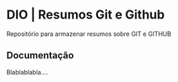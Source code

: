 # DIO | Resumos Git e Github

Repositório para armazenar resumos sobre GIT e GITHUB

## Documentação

Blablablabla....

